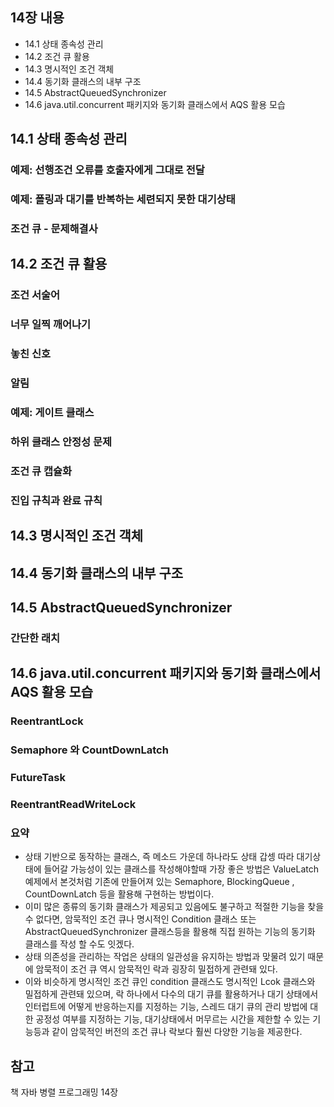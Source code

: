 ## 14장 내용
- 14.1 상태 종속성 관리
- 14.2 조건 큐 활용
- 14.3 명시적인 조건 객체
- 14.4 동기화 클래스의 내부 구조
- 14.5 AbstractQueuedSynchronizer
- 14.6 java.util.concurrent 패키지와 동기화 클래스에서 AQS 활용 모습

## 14.1 상태 종속성 관리
### 예제: 선행조건 오류를 호출자에게 그대로 전달
### 예제: 폴링과 대기를 반복하는 세련되지 못한 대기상태
### 조건 큐 - 문제해결사


## 14.2 조건 큐 활용
### 조건 서술어
### 너무 일찍 깨어나기
### 놓친 신호
### 알림
### 예제: 게이트 클래스
### 하위 클래스 안정성 문제
### 조건 큐 캡슐화
### 진입 규칙과 완료 규칙

## 14.3 명시적인 조건 객체


## 14.4 동기화 클래스의 내부 구조


## 14.5 AbstractQueuedSynchronizer
### 간단한 래치


## 14.6 java.util.concurrent 패키지와 동기화 클래스에서 AQS 활용 모습 
### ReentrantLock

### Semaphore 와 CountDownLatch

### FutureTask

### ReentrantReadWriteLock

### 요약
- 상태 기반으로 동작하는 클래스, 즉 메소드 가운데 하나라도 상태 갑셍 따라 대기상태에 들어갈 가능성이 있는 클래스를 작성해야할때 가장 좋은 방법은 ValueLatch 예제에서 본것처럼 기존에 만들어져 있는 Semaphore, BlockingQueue , CountDownLatch 등을 활용해 구현하는 방법이다.
- 이미 많은 종류의 동기화 클래스가 제공되고 있음에도 불구하고 적절한 기능을 찾을수 없다면, 암묵적인 조건 큐나 명시적인 Condition 클래스 또는 AbstractQueuedSynchronizer 클래스등을 활용해 직접 원하는 기능의 동기화 클래스를 작성 할 수도 잇겠다.
- 상태 의존성을 관리하는 작업은 상태의 일관성을 유지하는 방법과 맞물려 있기 때문에 암묵적이 조건 큐 역시 암묵적인 락과 굉장히 밀접하게 관련돼 있다.
- 이와 비슷하게 명시적인 조건 큐인 condition 클래스도 명시적인 Lcok 클래스와 밀접하게 관련돼 있으며, 락 하나에서 다수의 대기 큐를 활용하거나 대기 상태에서 인터럽트에 어떻게 반응하는지를 지정하는 기능, 스레드 대기 큐의 관리 방법에 대한 공정성 여부를 지정하는 기능, 대기상태에서 머무르는 시간을 제한할 수 있는 기능등과 같이 암묵적인 버전의 조건 큐나 락보다 훨씬 다양한 기능을 제공한다.


## 참고
책 자바 병렬 프로그래밍 14장